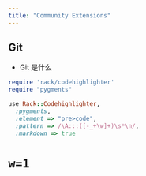 ```yaml
---
title: "Community Extensions"
---
```

## Git

- Git 是什么

``` ruby
require 'rack/codehighlighter'
require "pygments"

use Rack::Codehighlighter, 
  :pygments,
  :element => "pre>code",
  :pattern => /\A:::([-_+\w]+)\s*\n/,
  :markdown => true
```

# `w=1`
